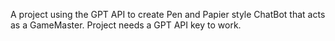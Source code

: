 A project using the GPT API to create Pen and Papier style ChatBot that acts as a GameMaster.
Project needs a GPT API key to work.

